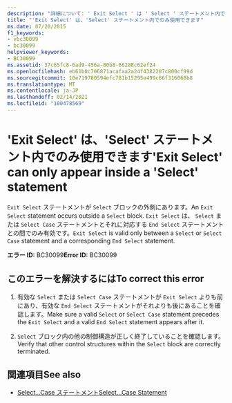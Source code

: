 ```yaml
---
description: "詳細について: ' Exit Select ' は ' Select ' ステートメント内でのみ使用できます"
title: "'Exit Select' は、'Select' ステートメント内でのみ使用できます"
ms.date: 07/20/2015
f1_keywords:
- vbc30099
- bc30099
helpviewer_keywords:
- BC30099
ms.assetid: 37c65fc8-6ad9-456a-80b8-66288c62ef24
ms.openlocfilehash: eb61b0c706871acafaa2a24f4382207c800cf99d
ms.sourcegitcommit: 10e719780594efc781b15295e499c66f316068b8
ms.translationtype: MT
ms.contentlocale: ja-JP
ms.lasthandoff: 02/14/2021
ms.locfileid: "100478569"
---
```

# <a name="exit-select-can-only-appear-inside-a-select-statement"></a><span data-ttu-id="a597f-103">'Exit Select' は、'Select' ステートメント内でのみ使用できます</span><span class="sxs-lookup"><span data-stu-id="a597f-103">'Exit Select' can only appear inside a 'Select' statement</span></span>

<span data-ttu-id="a597f-104">`Exit Select` ステートメントが `Select` ブロックの外側にあります。</span><span class="sxs-lookup"><span data-stu-id="a597f-104">An `Exit Select` statement occurs outside a `Select` block.</span></span> <span data-ttu-id="a597f-105">`Exit Select` は、 `Select` または `Select Case` ステートメントとそれに対応する `End Select` ステートメントとの間でのみ有効です。</span><span class="sxs-lookup"><span data-stu-id="a597f-105">`Exit Select` is valid only between a `Select` or `Select Case` statement and a corresponding `End Select` statement.</span></span>  
  
 <span data-ttu-id="a597f-106">**エラー ID:** BC30099</span><span class="sxs-lookup"><span data-stu-id="a597f-106">**Error ID:** BC30099</span></span>  
  
## <a name="to-correct-this-error"></a><span data-ttu-id="a597f-107">このエラーを解決するには</span><span class="sxs-lookup"><span data-stu-id="a597f-107">To correct this error</span></span>  
  
1. <span data-ttu-id="a597f-108">有効な `Select` または `Select Case` ステートメントが `Exit Select` よりも前にあり、有効な `End Select` ステートメントがそれよりも後にあることを確認します。</span><span class="sxs-lookup"><span data-stu-id="a597f-108">Make sure a valid `Select` or `Select Case` statement precedes the `Exit Select` and a valid `End Select` statement appears after it.</span></span>  
  
2. <span data-ttu-id="a597f-109">`Select` ブロック内の他の制御構造が正しく終了していることを確認します。</span><span class="sxs-lookup"><span data-stu-id="a597f-109">Verify that other control structures within the `Select` block are correctly terminated.</span></span>  
  
## <a name="see-also"></a><span data-ttu-id="a597f-110">関連項目</span><span class="sxs-lookup"><span data-stu-id="a597f-110">See also</span></span>

- [<span data-ttu-id="a597f-111">Select...Case ステートメント</span><span class="sxs-lookup"><span data-stu-id="a597f-111">Select...Case Statement</span></span>](../language-reference/statements/select-case-statement.md)

